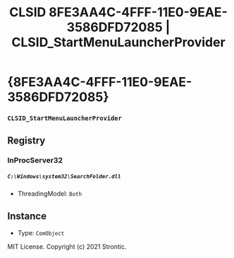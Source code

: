 ﻿---
title: "CLSID 8FE3AA4C-4FFF-11E0-9EAE-3586DFD72085 | CLSID_StartMenuLauncherProvider"
excerpt: What is COM-Object CLSID 8FE3AA4C-4FFF-11E0-9EAE-3586DFD72085?
---

# {8FE3AA4C-4FFF-11E0-9EAE-3586DFD72085}

### `CLSID_StartMenuLauncherProvider`

## Registry


### InProcServer32

##### `C:\Windows\system32\SearchFolder.dll`
* ThreadingModel: `Both`

## Instance

* Type: `ComObject`

MIT License. Copyright (c) 2021 Strontic.


